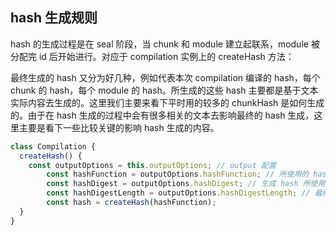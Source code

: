 ## hash 生成规则

hash 的生成过程是在 seal 阶段，当 chunk 和 module 建立起联系，module 被分配完 id 后开始进行。对应于 compilation 实例上的 createHash 方法：

最终生成的 hash 又分为好几种，例如代表本次 compilation 编译的 hash，每个 chunk 的 hash，每个 module 的 hash。所生成的这些 hash 主要都是基于文本实际内容去生成的。这里我们主要来看下平时用的较多的 chunkHash 是如何生成的。由于在 hash 生成的过程中会有很多相关的文本去影响最终的 hash 生成，这里主要是看下一些比较关键的影响 hash 生成的内容。

```javascript
class Compilation {
  createHash() {
    const outputOptions = this.outputOptions; // output 配置
		const hashFunction = outputOptions.hashFunction; // 所使用的 hash 函数，默认为 md5
		const hashDigest = outputOptions.hashDigest; // 生成 hash 所使用的编码方法，默认为 hex
		const hashDigestLength = outputOptions.hashDigestLength; // 最终输出的文件所使用的 hash 长度
		const hash = createHash(hashFunction);
  }
}
```